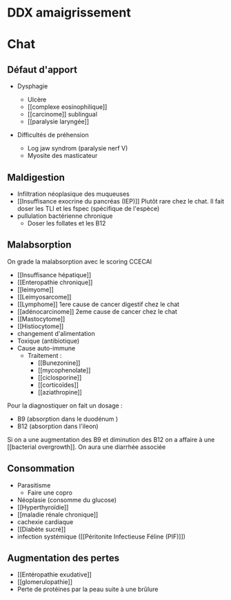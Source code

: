 # DDX amaigrissement 
# Chat

## Défaut d'apport
- Dysphagie 
	- Ulcère 
	- [[complexe eosinophilique]]
	- [[carcinome]] sublingual 
	- [[paralysie laryngée]] 

- Difficultés de préhension 
	- Log jaw syndrom (paralysie nerf V)
	- Myosite des masticateur
	
## Maldigestion
- Infiltration néoplasique des muqueuses
- [[Insuffisance exocrine du pancréas (IEP)]] Plutôt rare chez le chat. Il fait doser les TLI et les fspec (spécifique de l'espèce)
- pullulation  bactérienne chronique 
	- Doser les follates et les B12
## Malabsorption 
On grade la malabsorption avec le scoring CCECAI

-  [[Insuffisance hépatique]]
- [[Enteropathie chronique]]
- [[leimyome]]
- [[Leimyosarcome]]
- [[Lymphome]] 1ere cause de cancer digestif chez le chat
- [[adénocarcinome]] 2eme cause de cancer chez le chat
- [[Mastocytome]]
- [[Histiocytome]]
- changement d'alimentation 
- Toxique (antibiotique)
- Cause auto-immune 
	- Traitement :
		- [[Bunezonine]]
		- [[mycophenolate]]
		- [[ciclosporine]]
		- [[corticoïdes]]
		- [[aziathropine]] 

Pour la diagnostiquer on fait un dosage :
- B9 (absorption dans le duodénum )
- B12 (absorption dans l'ileon)

Si on a une augmentation des B9 et diminution des B12 on a affaire à une [[bacterial overgrowth]]. On aura une diarrhée associée 
## Consommation 
- Parasitisme 
	- Faire une copro
- Néoplasie (consomme du glucose)
- [[Hyperthyroïdie]]
- [[maladie rénale chronique]]
- cachexie cardiaque
- [[Diabète sucré]]
- infection  systémique ([[Péritonite Infectieuse Féline (PIF)]])

## Augmentation des pertes
- [[Entéropathie exudative]]
- [[glomerulopathie]]
- Perte de protéines par la peau suite à une brûlure 


